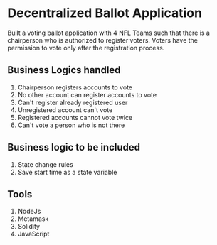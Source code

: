 # Decentralized Ballot Application

Built a voting ballot application with 4 NFL Teams such that there is a chairperson who is authorized to register voters. Voters have the permission to vote only after the registration process.

## Business Logics handled
1. Chairperson registers accounts to vote
2. No other account can register accounts to vote
3. Can't register already registered user
4. Unregistered account can't vote
5. Registered accounts cannot vote twice
6. Can't vote a person who is not there

## Business logic to be included
1. State change rules
2. Save start time as a state variable

## Tools 
1. NodeJs
2. Metamask
3. Solidity 
4. JavaScript
